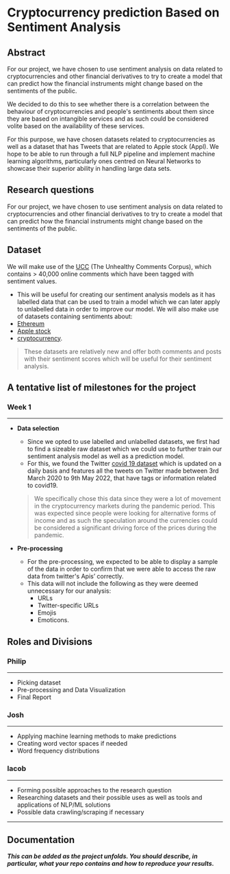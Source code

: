 # Cryptocurrency prediction Based on Sentiment Analysis

## Abstract
For our project, we have chosen to use sentiment analysis on data related to cryptocurrencies and other financial derivatives to try to create a model that can predict how the financial instruments might change based on the sentiments of the public.

We decided to do this to see whether there is a correlation between the behaviour of cryptocurrencies and people's sentiments about them since they are based on intangible services and as such could be considered volite based on the availability of these services.

For this purpose, we have chosen datasets related to cryptocurrencies as well as a dataset that has Tweets that are related to Apple stock (Appl).
We hope to be able to run through a full NLP pipeline and implement machine learning algorithms, particularly ones centred on Neural Networks to showcase their superior ability in handling large data sets.

## Research questions
For our project, we have chosen to use sentiment analysis on data related to cryptocurrencies and other financial derivatives to try to create a model that can predict how the financial instruments might change based on the sentiments of the public. 

## Dataset
We will make use of the [UCC](https://github.com/conversationai/unhealthy-conversations) (The Unhealthy Comments Corpus), which contains > 40,000 online comments which have been tagged with sentiment values.
- This will be useful for creating our sentiment analysis models as it has labelled data that can be used to train a model which we can later apply to unlabelled data in order to improve our model.
We will also make use of datasets containing sentiments about:
- [Ethereum](https://socialgrep.com/datasets/the-reddit-ethereum-dataset)
- [Apple stock](https://socialgrep.com/datasets/five-years-of-aapl-on-reddit)
- [cryptocurrency](https://socialgrep.com/datasets/reddit-cryptocurrency-data-for-august-2021). 
>These datasets are relatively new and offer both comments and posts with their sentiment scores which will be useful for their sentiment analysis. 

## A tentative list of milestones for the project

### Week 1 
----------
- **Data selection**
  - Since we opted to use labelled and unlabelled datasets, we first had to find a sizeable raw dataset which we could use to further train our sentiment analysis model as well as a prediction model.
  -  For this, we found the Twitter [covid 19 dataset](https://github.com/thepanacealab/covid19_twitter) which is updated on a daily basis and features all the tweets on Twitter made between 3rd March 2020 to 9th May 2022, that have tags or information related to covid19.
  > We specifically chose this data since they were a lot of movement in the cryptocurrency markets during the pandemic period. This was expected since people were looking for alternative forms of income and as such the speculation around the currencies could be considered a significant driving force of the prices during the pandemic.
  
- **Pre-processing**
  - For the pre-processing, we expected to be able to display a sample of the data in order to confirm that we were able to access the raw data from twitter's Apis’ correctly.
  - This data will not include the following as they were deemed unnecessary for our analysis:
    - URLs
    - Twitter-specific URLs
    - Emojis
    - Emoticons.

## Roles and Divisions

### Philip
--------

- Picking dataset
- Pre-processing and Data Visualization
- Final Report

### Josh
------

- Applying machine learning methods to make predictions
- Creating word vector spaces if needed
- Word frequency distributions

### Iacob
--------
- Forming possible approaches to the research question
- Researching datasets and their possible uses as well as tools and applications of NLP/ML solutions
- Possible data crawling/scraping if necessary

--------

## Documentation
***This can be added as the project unfolds. You should describe, in particular, what your repo contains and how to reproduce your results.***


